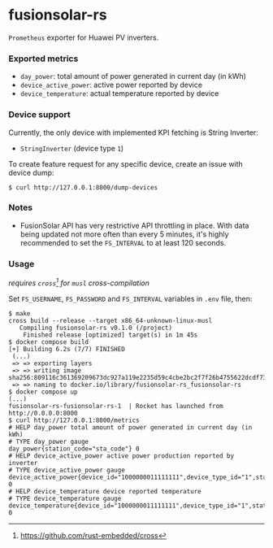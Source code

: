 # fusionsolar-rs

`Prometheus` exporter for Huawei PV inverters.

### Exported metrics
* `day_power`: total amount of power generated in current day (in kWh)
* `device_active_power`: active power reported by device
* `device_temperature`: actual temperature reported by device

### Device support
Currently, the only device with implemented KPI fetching is String Inverter:
* `StringInverter` (device type `1`)

To create feature request for any specific device, create an issue with device dump:
```shell
$ curl http://127.0.0.1:8000/dump-devices
```


### Notes
* FusionSolar API has very restrictive API throttling in place. With data being updated not more
often than every 5 minutes, it's highly recommended to set the `FS_INTERVAL` to at least 120 seconds.

### Usage
_requires `cross`[^1] for `musl` cross-compilation_

Set `FS_USERNAME`, `FS_PASSWORD` and `FS_INTERVAL` variables in `.env` file, then:
```shell
$ make
cross build --release --target x86_64-unknown-linux-musl
   Compiling fusionsolar-rs v0.1.0 (/project)
    Finished release [optimized] target(s) in 1m 45s
$ docker compose build
[+] Building 6.2s (7/7) FINISHED
 (...)
 => => exporting layers
 => => writing image sha256:809116c361369209673dc927a119e2235d59c4cbe2bc2f7f26b4755622dcdf73
 => => naming to docker.io/library/fusionsolar-rs_fusionsolar-rs
$ docker compose up
(...)
fusionsolar-rs-fusionsolar-rs-1  | Rocket has launched from http://0.0.0.0:8000
$ curl http://127.0.0.1:8000/metrics
# HELP day_power total amount of power generated in current day (in kWh)
# TYPE day_power gauge
day_power{station_code="sta_code"} 0
# HELP device_active_power active power production reported by inverter
# TYPE device_active_power gauge
device_active_power{device_id="1000000011111111",device_type_id="1",station_code="sta_code"} 0
# HELP device_temperature device reported temperature
# TYPE device_temperature gauge
device_temperature{device_id="1000000011111111",device_type_id="1",station_code="sta_code"} 0

```

[^1]: https://github.com/rust-embedded/cross
